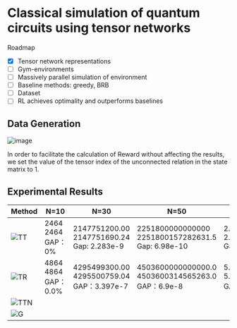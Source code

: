 # Classical simulation of quantum circuits using tensor networks

Roadmap
- [x] Tensor network representations
- [ ] Gym-environments
- [ ] Massively parallel simulation of environment
- [ ] Baseline methods: greedy, BRB
- [ ] Dataset
- [ ] RL achieves optimality and outperforms baselines

## Data Generation

![image](https://user-images.githubusercontent.com/75991833/218404111-e23e9e9b-c2ac-4648-aa04-9a7208fa7693.png)

In order to facilitate the calculation of Reward without affecting the results, we set the value of the tensor index of the unconnected relation in the state matrix to 1.

## Experimental Results

|Method|N=10|N=30|N=50|N=100|
|-------| ----|------- | -----|------ |
|![TT](https://user-images.githubusercontent.com/75991833/217780619-40f42213-62b8-4db5-bfa9-0c9f8d97081d.png)|2464<br>2464<br>GAP：0%|2147751200.00<br>2147751690.24<br>Gap: 2.283e-9|2251800000000000<br>2251800157282631.5<br>Gap: 6.98e-10|2.5353012e+30<br>2.535301200456459e+30<br>Gap: 1.8e-10|
|![TR](https://user-images.githubusercontent.com/75991833/217780649-80acaa33-030b-46b9-9fc6-bf5bc84167a3.png)|4864<br>4864<br>GAP：0.0%|4295499300.00<br>4295500759.04<br>GAP：3.397e-7|4503600000000000.0<br>4503600314565263.0<br>GAP：6.9e-8|5.0706024e+30<br>5.070602400912918e+30<br>GAP：1.8e-10|
|![TTN](https://user-images.githubusercontent.com/75991833/217782955-cd2cd6e8-d0b8-4187-b7e7-d202266bcbfb.png)||||
|![G](https://user-images.githubusercontent.com/75991833/217780858-eff2a41e-3847-4ed2-bbcb-5db8aa86d9ce.png)||||

